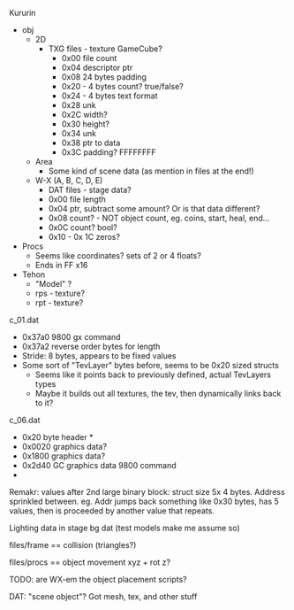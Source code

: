 Kururin

* obj
  * 2D
    * TXG files - texture GameCube?
      * 0x00 file count
      * 0x04 descriptor ptr
      * 0x08 24 bytes padding
      * 0x20 - 4 bytes count? true/false?
      * 0x24 - 4 bytes text format
      * 0x28 unk
      * 0x2C width?
      * 0x30 height?
      * 0x34 unk
      * 0x38 ptr to data
      * 0x3C padding? FFFFFFFF
  * Area
    * Some kind of scene data (as mention in files at the end!)
  * W-X (A, B, C, D, E)
    * DAT files - stage data?
    * 0x00 file length
    * 0x04 ptr, subtract some amount? Or is that data different?
    * 0x08 count? - NOT object count, eg. coins, start, heal, end...
    * 0x0C count? bool?
    * 0x10 - 0x 1C zeros?
* Procs
  * Seems like coordinates? sets of 2 or 4 floats?
  * Ends in FF x16
* Tehon
  * "Model" ?
  * rps - texture?
  * rpt - texture?





c_01.dat

* 0x37a0 9800 gx command
* 0x37a2 reverse order bytes for length
* Stride: 8 bytes, appears to be fixed values
* Some sort of "TevLayer" bytes before, seems to be 0x20 sized structs
  * Seems like it points back to previously defined, actual TevLayers types
  * Maybe it builds out all textures, the tev, then dynamically links back to it?



c_06.dat

* 0x20 byte header
  * 
* 0x0020 graphics data?
* 0x1800 graphics data?
* 0x2d40 GC graphics data 9800 command
* 



Remakr: values after 2nd large binary block: struct size 5x 4 bytes. Address sprinkled between. eg. Addr jumps back something like 0x30 bytes, has 5 values, then is proceeded by another value that repeats.



Lighting data in stage bg dat (test models make me assume so)

files/frame == collision (triangles?)

files/procs == object movement xyz + rot z?

TODO: are WX-em the object placement scripts?

DAT: "scene object"? Got mesh, tex, and other stuff